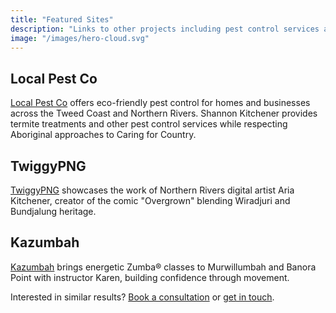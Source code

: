 ```yaml
---
title: "Featured Sites"
description: "Links to other projects including pest control services and digital art from the Northern Rivers."
image: "/images/hero-cloud.svg"
---
```


## Local Pest Co

[Local Pest Co](https://localpest.co/) offers eco-friendly pest control for homes and businesses across the Tweed Coast and Northern Rivers. Shannon Kitchener provides termite treatments and other pest control services while respecting Aboriginal approaches to Caring for Country.

## TwiggyPNG

[TwiggyPNG](https://twiggyp.ng/) showcases the work of Northern Rivers digital artist Aria Kitchener, creator of the comic "Overgrown" blending Wiradjuri and Bundjalung heritage.

## Kazumbah

[Kazumbah](https://kazumbah.com.au/) brings energetic Zumba® classes to Murwillumbah and Banora Point with instructor Karen,
building confidence through movement.

Interested in similar results? [Book a consultation](/consultation) or [get in touch](/contact).

